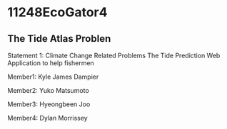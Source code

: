 # 11248EcoGator4
## The Tide Atlas Problen 
Statement 1: Climate Change Related Problems
The Tide Prediction Web Application to help fishermen

Member1: Kyle James Dampier

Member2: Yuko Matsumoto

Member3: Hyeongbeen Joo

Member4: Dylan Morrissey
